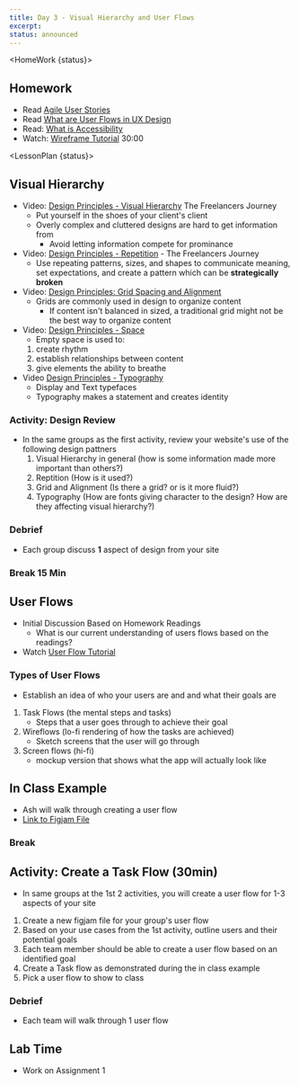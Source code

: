 ```yaml
---
title: Day 3 - Visual Hierarchy and User Flows
excerpt:
status: announced
---
```


<script>

	import Homework from "$lib/components/Homework.svelte";
	import LessonPlan from "$lib/components/LessonPlan.svelte";
	import LabTime from "$lib/components/LabTime.svelte";

</script>

<HomeWork {status}>

## Homework

- Read [Agile User Stories](https://gist.github.com/acidtone/6f8b416c4c409c60148581f7ec806c46)
- Read [What are User Flows in UX Design](https://careerfoundry.com/en/blog/ux-design/what-are-user-flows/)
- Read: [What is Accessibility](https://developer.mozilla.org/en-US/docs/Learn/Accessibility/What_is_accessibility)
- Watch: [Wireframe Tutorial](https://www.youtube.com/watch?v=pN92rnO_n5U) 30:00

</HomeWork>

<LessonPlan {status}>

## Visual Hierarchy

- Video: [Design Principles - Visual Hierarchy](https://www.youtube.com/watch?v=qZWDJqY27bw) The Freelancers Journey
  - Put yourself in the shoes of your client's client
  - Overly complex and cluttered designs are hard to get information from
    - Avoid letting information compete for prominance
- Video: [Design Principles - Repetition](https://www.youtube.com/watch?v=8zhhc5pzE9Y) - The Freelancers Journey
  - Use repeating patterns, sizes, and shapes to communicate meaning, set expectations, and create a pattern which can be **strategically broken**
- Video: [Design Principles: Grid Spacing and Alignment](https://www.youtube.com/watch?v=9QRIjnMEXw8)
  - Grids are commonly used in design to organize content
    - If content isn't balanced in sized, a traditional grid might not be the best way to organize content
- Video: [Design Principles - Space](https://www.youtube.com/watch?v=3dESVj7-XzI)
  - Empty space is used to:
  1. create rhythm
  2. establish relationships between content
  3. give elements the ability to breathe
- Video [Design Principles - Typography](https://www.youtube.com/watch?v=yom0nogFN3k)
  - Display and Text typefaces
  - Typography makes a statement and creates identity

### Activity: Design Review

- In the same groups as the first activity, review your website's use of the following design pattners
  1. Visual Hierarchy in general (how is some information made more important than others?)
  2. Reptition (How is it used?)
  3. Grid and Alignment (Is there a grid? or is it more fluid?)
  4. Typography (How are fonts giving character to the design? How are they affecting visual hierarchy?)

### Debrief

- Each group discuss **1** aspect of design from your site

### Break 15 Min

## User Flows

- Initial Discussion Based on Homework Readings
  - What is our current understanding of users flows based on the readings?
- Watch [User Flow Tutorial](https://www.youtube.com/watch?v=TIV1y11xz7k)

### Types of User Flows

- Establish an idea of who your users are and and what their goals are

1. Task Flows (the mental steps and tasks)
   - Steps that a user goes through to achieve their goal
2. Wireflows (lo-fi rendering of how the tasks are achieved)
   - Sketch screens that the user will go through
3. Screen flows (hi-fi)
   - mockup version that shows what the app will actually look like

## In Class Example

- Ash will walk through creating a user flow
- [Link to Figjam File](https://www.figma.com/file/JSuY5AkMcZZ3UfKI7ntpQS/User-Flow-Example?node-id=0%3A1)

### Break

## Activity: Create a Task Flow (30min)

- In same groups at the 1st 2 activities, you will create a user flow for 1-3 aspects of your site

1. Create a new figjam file for your group's user flow
2. Based on your use cases from the 1st activity, outline users and their potential goals
3. Each team member should be able to create a user flow based on an identified goal
4. Create a Task flow as demonstrated during the in class example
5. Pick a user flow to show to class

### Debrief

- Each team will walk through 1 user flow

</LessonPlan>

<LabTime>

## Lab Time

- Work on Assignment 1

</LabTime>
